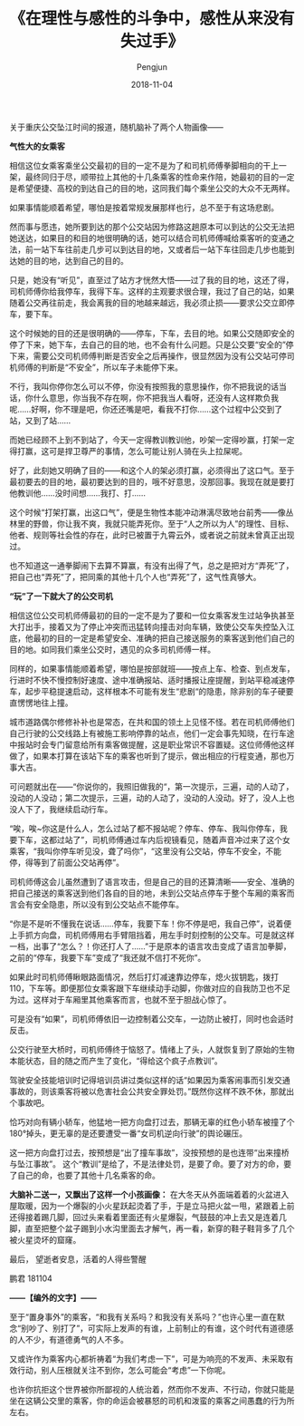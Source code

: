 ﻿---
layout: post
title: '《在理性与感性的斗争中，感性从来没有失过手》'
date: 2018-11-04
author: Pengjun
tags: 思想
---
关于重庆公交坠江时间的报道，随机脑补了两个人物画像——

**气性大的女乘客**

相信这位女乘客乘坐公交最初的目的一定不是为了和司机师傅拳脚相向的干上一架，最终同归于尽，顺带拉上其他的十几条乘客的性命来作陪，她最初的目的一定是希望便捷、高校的到达自己的目的地，这同我们每个乘坐公交的大众不无两样。

如果事情能顺着希望，哪怕是按着常规发展那样也行，总不至于有这场悲剧。

然而事与愿违，她所要到达的那个公交站因为修路这趟原本可以到达的公交无法把她送达，如果目的和目的地很明确的话，她可以结合司机师傅喊给乘客听的变通之法，前一站下车往前走几步可以到达目的地，又或者后一站下车往回走几步也能到达她的目的地，达到自己的目的。

只是，她没有“听见”，直至过了站方才恍然大悟——过了我的目的地，这还了得，司机师傅你给我停车，我得下车。这样的主观要求很合理，我过了自己的站，如果随着公交再往前走，我会离我的目的地越来越远，我必须止损——要求公交立即停车，要下车。

这个时候她的目的还是很明确的——停车，下车，去目的地。如果公交随即安全的停了下来，她下车，去自己的目的地，也不会有什么问题。只是公交要“安全的”停下来，需要公交司机师傅判断是否安全之后再操作，很显然因为没有公交站可停司机师傅的判断是“不安全”，所以车子未能停下来。

不行，我叫你停你怎么可以不停，你没有按照我的意思操作，你不把我说的话当话，你什么意思，你当我不存在啊，你不把我当人看呀，还没有人这样欺负我呢……好啊，你不理是吧，你还还嘴是吧，看我不打你……这个过程中公交到了站，又到了站……

而她已经顾不上到不到站了，今天一定得教训教训他，吵架一定得吵赢，打架一定得打赢，这可是捍卫尊严的事情，怎么可能让别人骑在头上拉屎呢。

好了，此刻她又明确了目的——和这个人的架必须打赢，必须得出了这口气。至于最初要去的目的地，最初要达到的目的，哦不好意思，没那回事。我现在就是要打他教训他……没时间想……我打、打……

这个时候“打架打赢，出这口气”，便是生物性本能冲动淋漓尽致地台前秀——像丛林里的野兽，你让我不爽，我就只能弄死你。至于“人之所以为人”的理性、目标、他者、规则等社会性的存在，此时已被置于九霄云外，或者说之前就未曾真正出现过。

也不知道这一通拳脚闹下去算不算赢，有没有出得了气，总之是把对方“弄死”了，把自己也“弄死”了，把同乘的其他十几个人也“弄死”了，这气性真够大。

**“玩”了一下就大了的公交司机**

相信这位公交司机师傅最初的目的一定不是为了要和一位女乘客发生过站争执甚至大打出手，接着又为了停止冲突而迅猛转向撞击对向车辆，致使公交车失控坠入江底，他最初的目的一定是希望安全、准确的把自己接送服务的乘客送到他们自己的目的地。如同我们乘坐公交时，遇见的众多司机师傅一样。

同样的，如果事情能顺着希望，哪怕是按部就班——按点上车、检查、到点发车，行进时不快不慢控制好速度、途中准确报站、适时播报让座提醒，到站平稳减速停车，起步平稳提速启动，这样根本不可能有发生“悲剧“的隐患，除非别的车子硬要直愣愣地往上撞。

城市道路偶尔修修补补也是常态，在共和国的领土上见怪不怪。若在司机师傅他们自己行驶的公交线路上有被施工影响停靠的站点，他们一定会事先知晓，在行车途中报站时会专门留意给所有乘客做提醒，这是职业常识不容置疑。这位师傅他这样做了，如果本打算在该站下车的乘客也听到了提示，做出相应的行程变通，那也万事大吉。

可问题就出在——“你说你的，我照旧做我的“，第一次提示，三遍，动的人动了，没动的人没动；第二次提示，三遍，动的人动了，没动的人没动。好了，没人上也没人下了，我继续启动行车。

“唉，唉~你这是什么人，怎么过站了都不报站呢？停车、停车、我叫你停车，我要下车，这都过站了”，司机师傅通过车内后视镜看见，随着声音冲过来了这个女乘客，“我叫你停车听见没，聋了吗你”，“这里没有公交站，停车不安全，不能停，得等到了前面公交站再停”。

司机师傅这会儿虽然遭到了语言攻击，但是自己的目的还算清晰——安全、准确的把自己接送的乘客送到他们各自的目的地，未到公交站点停车于整个车厢的乘客而言会有安全隐患，所以没有到公交站点不能停车。

“你是不是听不懂我在说话……停车，我要下车！你不停是吧，我自己停”，说着便上手抓方向盘，司机师傅用右手臂阻挡着，用左手时刻控制的公交车。可是就这样一档，出事了“怎么？！你还打人了……”于是原本的语言攻击变成了语言加拳脚，之前的“停车，我要下车”变成了“我还就不信打不死你”。

如果此时司机师傅瞅眼路面情况，然后打灯减速靠边停车，熄火拔钥匙，拨打110，下车等。即便那位女乘客跟下车继续动手动脚，你做对应的自我防卫也不足为过。这样对于车厢里其他乘客而言，也就不至于胆战心惊了。

可是没有“如果”，司机师傅依旧一边控制着公交车，一边防止被打，同时也会适时反击。

公交行驶至大桥时，司机师傅终于恼怒了。情绪上了头，人就恢复到了原始的生物本能状态，目的随之而产生了变化，“得给这个疯子点教训”。

驾驶安全技能培训时记得培训员讲过类似这样的话“如果因为乘客闹事而引发交通事故的，则该乘客将被以危害社会公共安全罪处罚。”既然你这样不跌不休，那就出个事故吧。

恰巧对向有辆小轿车，他猛地一把方向盘打过去，那辆无辜的红色小轿车被撞了个180°掉头，更无辜的是还要遭受一番“女司机逆向行驶”的舆论碾压。

这一把方向盘打过去，按预想是“出了撞车事故”，没按预想的是也连带“出来撞桥与坠江事故”。
这个“教训”是给了，不是法律处罚，是要了命。要了对方的命，要了自己的命，也要了其他十几名乘客的命。

**大脑补二送一，又飘出了这样一个小孩画像：**
在大冬天从外面端着着的火盆进入屋取暖，因为一个爆裂的小火星跃起烫着了手，于是立马把火盆一甩，紧跟着上前还得接着踢几脚，回过头来看着里面还有火星爆裂，气鼓鼓的冲上去又是连着几脚，直至把整个盆子踢到小水沟里面去才解气，再一看，新穿的鞋子鞋背多了几个被火星烫坏的窟窿。
 
最后，
望逝者安息，活着的人得些警醒

鹏君
181104
 
 
**——【编外的文字】——**

至于“置身事外”的乘客，“和我有关系吗？和我没有关系吗？”也许心里一直在默念“别吵了、别打了”，可实际上发声的有谁，上前制止的有谁，这个时代有道德感的人不少，有道德勇气的人不多。

又或许作为乘客内心都祈祷着“为我们考虑一下”，可是为响亮的不发声、未采取有效行动，别人压根就关注不到你，怎么可能会“考虑”一下你呢。

也许你抗拒这个世界被你所鄙视的人统治着，然而你不发声、不行动，你就只能是坐在这辆公交里的乘客，你的命运会被暴怒的司机和泼蛮的乘客之间愚蠢的行为所左右。